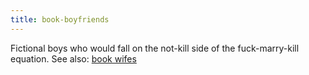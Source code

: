 ```yaml
---
title: book-boyfriends
---
```

Fictional boys who would fall on the not-kill side of the fuck-marry-kill equation. See also: <a href="/shelves/book-wifes" class="internal-link">book wifes</a>